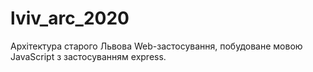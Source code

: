 # lviv_arc_2020
Архітектура старого Львова
Web-застосування, побудоване мовою JavaScript з застосуванням express.

